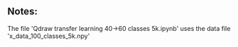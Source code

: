 ## Notes: 

The file 'Qdraw transfer learning 40->60 classes 5k.ipynb' uses the data file 'x_data_100_classes_5k.npy'
